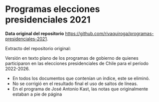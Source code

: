 # Programas elecciones presidenciales 2021

**Data original del repositorio** https://github.com/rivaquiroga/programas-presidenciales-2021.

Extracto del repositorio original:

Versión en texto plano de los programas de gobierno de quienes participaron en las elecciones presidenciales de Chile para el período 2022-2026.

- En todos los documentos que contenían un índice, este se eliminó.
- No se corrigió en el resultado final el uso de saltos de líneas.
- En el programa de José Antonio Kast, las notas que originalmente estaban a pie de página
